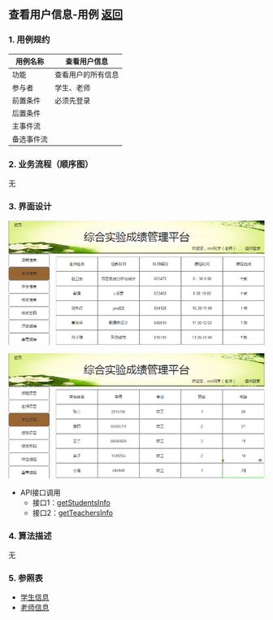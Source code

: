 ## 查看用户信息-用例 [返回](../README.md)

### 1. 用例规约

用例名称 | 查看用户信息
---|---
功能 | 查看用户的所有信息
参与者 | 学生、老师
前置条件 | 必须先登录
后置条件 | 
主事件流 | 
备选事件流 | 

### 2. 业务流程（顺序图）
无

### 3. 界面设计

![老师信息界面](../\ui\老师信息界面.png)

![学生信息界面](../\ui\学生信息界面.png)

- API接口调用
    - 接口1：[getStudentsInfo](../接口/getStudentInfo.md)
    - 接口2：[getTeachersInfo](../接口/getTeacherInfo.md)

### 4. 算法描述
无


### 5. 参照表
- [学生信息](../数据库设计.md)
- [老师信息](../数据库设计.md)
